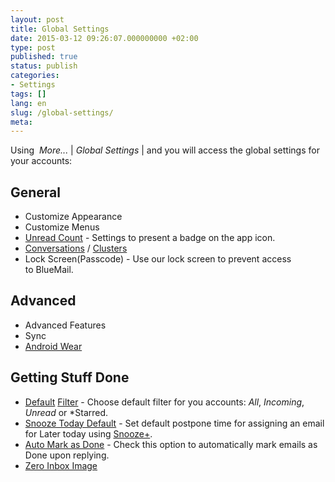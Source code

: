 ```yaml
---
layout: post
title: Global Settings
date: 2015-03-12 09:26:07.000000000 +02:00
type: post
published: true
status: publish
categories:
- Settings
tags: []
lang: en
slug: /global-settings/
meta:
---
```


Using  *More...* \| *Global Settings* \| and you will access the global settings for your accounts:

## General

* Customize Appearance
* Customize Menus
* [Unread Count](/unread-count-badge-app-icon/) - Settings to present a badge on the app icon.
* [Conversations](/blue-mail-conversations-support/) / [Clusters](/what-are-clusters-and-how-to-use-them/)
* Lock Screen(Passcode) - Use our lock screen to prevent access to BlueMail.

## Advanced

* Advanced Features
* Sync
* [Android Wear](/android-wear-bluemail/)

## Getting Stuff Done

* [Default](/top-bar-left-triangle-menu/) [Filter](/top-bar-left-triangle-menu/) - Choose default filter for you accounts: *All*, *Incoming*, *Unread* or *Starred.
* [Snooze Today Default](/default-to-assign-an-email/) - Set default postpone time for assigning an email for Later today using [Snooze+](/how-to-configure-the-bottom-bar-actions/).
* [Auto Mark as Done](/mark-as-done/) - Check this option to automatically mark emails as Done upon replying.
* [Zero Inbox Image](/reach-a-zero-inbox/)